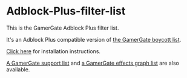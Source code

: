 Adblock-Plus-filter-list
========================

This is the GamerGate Adblock Plus filter list.

It's an Adblock Plus compatible version of [the GamerGate boycott list](http://makealist.com/content/quinngategamergate-boycott-list).

[Click here](https://rawgit.com/GamerGate/Adblock-Plus-filter-list/master/install.html) for installation instructions.

[A GamerGate support list](http://makealist.com/content/quinngategamergate-support-list) and [a GamerGate effects graph list](http://makealist.com/content/gamergate-watch-them-fall) are also available.

